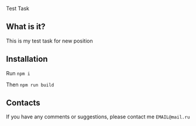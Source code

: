   Test Task

  What is it?
  -----------

  This is my test task for new position

  Installation
  ------------

  Run `npm i`

  Then `npm run build`

  Contacts
  --------

  If you have any comments or suggestions, please contact me `EMAIL@mail.ru`
